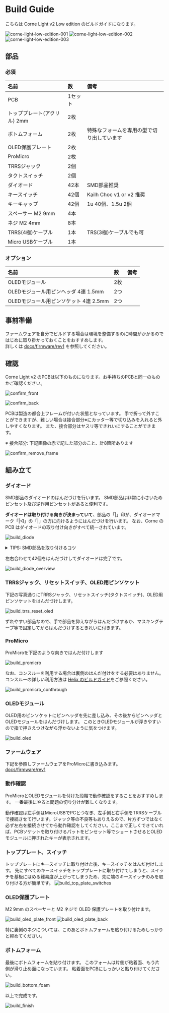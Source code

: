 # Build Guide

こちらは Corne Light v2 Low edition のビルドガイドになります。

![corne-light-low-edition-001](assets/corne-light-low-edition-001.jpg)
![corne-light-low-edition-002](assets/corne-light-low-edition-002.jpg)
![corne-light-low-edition-003](assets/corne-light-low-edition-003.jpg)

## 部品

### 必須

| 名前 | 数 | 備考 |
|:-|:-|:-|
| PCB | 1セット | |
| トッププレート(アクリル) 2mm | 2枚 | |
| ボトムフォーム | 2枚 | 特殊なフォームを専用の型で切り出しています |
| OLED保護プレート | 2枚 | |
| ProMicro | 2枚 | |
| TRRSジャック | 2個 | |
| タクトスイッチ | 2個 | |
| ダイオード | 42本 | SMD部品推奨 |
| キースイッチ | 42個 | Kailh Choc v1 or v2 推奨 |
| キーキャップ | 42個 | 1u 40個、1.5u 2個 |
| スペーサー M2 9mm | 4本 | |
| ネジ M2 4mm | 8本 | |
| TRRS(4極)ケーブル | 1本 | TRS(3極)ケーブルでも可 |
| Micro USBケーブル | 1本 | |

### オプション

| 名前 | 数 | 備考 |
|:-|:-|:-|
| OLEDモジュール | 2枚 | |
| OLEDモジュール用ピンヘッダ 4連 1.5mm | 2つ | |
| OLEDモジュール用ピンソケット 4連 2.5mm | 2つ | |

## 事前準備

ファームウェアを自分でビルドする場合は環境を整備するのに時間がかかるのではじめに取り掛かっておくことをおすすめします。\
詳しくは [docs/firmware/rev1](../../firmware/rev1/firmware_jp.md) を参照してください。

## 確認

Corne Light v2 のPCBは以下のものになります。お手持ちのPCBと同一のものかご確認ください。

![confirm_front](assets/confirm_front.jpg)

![confirm_back](assets/confirm_back.jpg)

PCBは製造の都合上フレームが付いた状態となっています。
手で折って外すことができますが、難しい場合は接合部分※にカッター等で切り込みを入れると外しやすくなります。
また、接合部分はヤスリ等できれいにすることができます。

※ 接合部分: 下記画像の赤で記した部分のこと、計8箇所あります

![confirm_remove_frame](assets/confirm_remove_frame.jpg)

## 組み立て

### ダイオード

SMD部品のダイオードのはんだづけを行います。
SMD部品は非常に小さいためピンセット及び逆作用ピンセットがあると便利です。

**ダイオードは取り付ける向きが決まっていて**、部品の「|」印が、ダイオードマーク「|◁」の「|」の方に向けるようにはんだづけを行います。
なお、Corne の PCB はダイオードの取り付け向きがすべて統一されています。

![build_diode](assets/build_diode.jpg)

<details>
<summary>TIPS: SMD部品を取り付けるコツ</summary>

SMD部品を取り付けるコツですが、まずは予備ハンダとしてパットの片側のみにハンダを盛ります。

![tips_building_smd_01](https://user-images.githubusercontent.com/736191/54487435-79330280-48d9-11e9-9138-525d8ee68144.jpg)

次に予備ハンダを溶かすようにしてダイオードの片足をはんだ付けします。
このとき、逆作用ピンセットを利用すると力を入れずともチップ部品をしっかりと持つことができ、位置合わせとはんだづけに集中できるのでおすすめです。
またはんだごてがあつすぎたり、はんだを触りすぎたりするとはんだに含まれるフラックスが気化してきれいにはんだの山ができることがありますが、あとで修復できるのでこの時点ではパーツを付けることだけを意識すれば大丈夫です。

![tips_building_smd_02](https://user-images.githubusercontent.com/736191/54487436-79330280-48d9-11e9-856e-f3f5b9f58414.jpg)

片足をつけた段階で横から見てダイオードが浮いていなければ大丈夫です。浮いてしまった場合はダイオードをピンセットや指で押さえつけながらはんだごてではんだづけした部分を再度熱すればきれいになります。

![tips_building_smd_03](https://user-images.githubusercontent.com/736191/54487437-79330280-48d9-11e9-996d-a578e767c12c.jpg)

次にもう片方をはんだづけします。少量のはんだで十分なのでつけすぎに注意します。
つけすぎてしまった場合は吸い取り線で取るか、はんだごてですくうようにすれば取れます。

また予備はんだ側のはんだの量が少ない場合は追加ではんだづけを重ねて行い、山になっている場合はフラックスを上から塗って熱すればきれいになります。

![tips_building_smd_04](https://user-images.githubusercontent.com/736191/54487438-79cb9900-48d9-11e9-9280-dc72a2087307.jpg)

</details>

左右合わせて42個をはんだづけしてダイオードは完了です。

![build_diode_overview](assets/build_diode_overview.jpg)

### TRRSジャック、リセットスイッチ、OLED用ピンソケット

下記の写真通りにTRRSジャック、リセットスイッチ(タクトスイッチ)、OLED用ピンソケットをはんだづけします。

![build_trrs_reset_oled](assets/build_trrs_reset_oled.jpg)

ずれやすい部品なので、手で部品を抑えながらはんだづけするか、マスキングテープ等で固定してからはんだづけするときれいに付きます。

### ProMicro

ProMicroを下記のような向きではんだ付けします

![build_promicro](assets/build_promicro.jpg)

なお、コンスルーを利用する場合は裏側のはんだ付けをする必要はありません。
コンスルーの詳しい利用方法は [Helix のビルドガイド](https://github.com/MakotoKurauchi/helix/blob/master/Doc/buildguide_jp.md#pro-micro)をご参照ください。

![build_promicro_conthrough](assets/build_promicro_conthrough.jpg)

### OLEDモジュール

OLED用のピンソケットにピンヘッダを先に差し込み、その後からピンヘッダとOLEDモジュールをはんだづけします。
このときOLEDモジュールが浮きやすいので指で押さえつけながら浮かないように気をつけます。

![build_oled](assets/build_oled.jpg)

### ファームウェア

下記を参照しファームウェアをProMicroに書き込みます。\
[docs/firmware/rev1](../../firmware/rev1/firmware_jp.md)

### 動作確認

ProMicroとOLEDモジュールを付けた段階で動作確認をすることをおすすめします。
一番最後にやると問題の切り分けが難しくなります。

動作確認は左手側はMicroUSBでPCとつなぎ、左手側と右手側をTRRSケーブルで接続させて行います。ジャック等の不良等もありえるので、片方ずつではなく必ず左右を接続させてから動作確認をしてください。ここまで正しくできていれば、PCBソケットを取り付けるパットをピンセット等でショートさせるとOLEDモジュールに押されたキーが表示されます。

### トッププレート、スイッチ

トッププレートにキースイッチに取り付けた後、キースイッチをはんだ付けします。
先にすべてのキースイッチをトッププレートに取り付けてしまうと、スイッチを基板にはめる難易度が上がってしまうため、先に端のキースイッチのみを取り付ける方が簡単です。
![build_top_plate_switches](assets/build_top_plate_switches.jpg)

### OLED保護プレート

M2 9mm のスペーサーと M2 ネジで OLED 保護プレートを取り付けます。

![build_oled_plate_front](assets/build_oled_plate_front.jpg)
![build_oled_plate_back](assets/build_oled_plate_back.jpg)

特に裏側のネジについては、このあとボトムフォームを貼り付けるためしっかりと締めてください。

### ボトムフォーム

最後にボトムフォームを貼り付けます。
このフォームは片側が粘着面、もう片側が滑り止め面になっています。
粘着面をPCBにしっかいと貼り付けてください。

![build_bottom_foam](assets/build_bottom_foam.jpg)

以上で完成です。

![build_finish](assets/build_finish.jpg)

